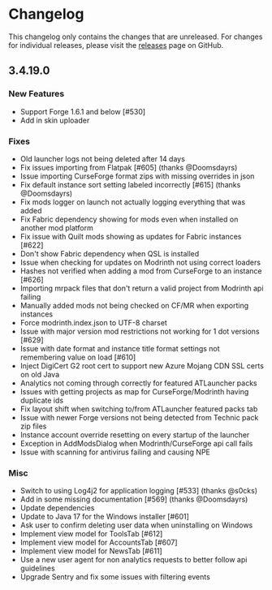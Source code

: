 # Changelog

This changelog only contains the changes that are unreleased. For changes for individual releases, please visit the
[releases](https://github.com/ATLauncher/ATLauncher/releases) page on GitHub.

## 3.4.19.0

### New Features
- Support Forge 1.6.1 and below [#530]
- Add in skin uploader

### Fixes
- Old launcher logs not being deleted after 14 days
- Fix issues importing from Flatpak [#605] (thanks @Doomsdayrs)
- Issue importing CurseForge format zips with missing overrides in json
- Fix default instance sort setting labeled incorrectly [#615] (thanks @Doomsdayrs)
- Fix mods logger on launch not actually logging everything that was added
- Fix Fabric dependency showing for mods even when installed on another mod platform
- Fix issue with Quilt mods showing as updates for Fabric instances [#622]
- Don't show Fabric dependency when QSL is installed
- Issue when checking for updates on Modrinth not using correct loaders
- Hashes not verified when adding a mod from CurseForge to an instance [#626]
- Importing mrpack files that don't return a valid project from Modrinth api failing
- Manually added mods not being checked on CF/MR when exporting instances
- Force modrinth.index.json to UTF-8 charset
- Issue with major version mod restrictions not working for 1 dot versions [#629]
- Issue with date format and instance title format settings not remembering value on load [#610]
- Inject DigiCert G2 root cert to support new Azure Mojang CDN SSL certs on old Java
- Analytics not coming through correctly for featured ATLauncher packs
- Issues with getting projects as map for CurseForge/Modrinth having duplicate ids
- Fix layout shift when switching to/from ATLauncher featured packs tab
- Issue with newer Forge versions not being detected from Technic pack zip files
- Instance account override resetting on every startup of the launcher
- Exception in AddModsDialog when Modrinth/CurseForge api call fails
- Issue with scanning for antivirus failing and causing NPE

### Misc
- Switch to using Log4j2 for application logging [#533] (thanks @s0cks)
- Add in some missing documentation [#569] (thanks @Doomsdayrs)
- Update dependencies
- Update to Java 17 for the Windows installer [#601]
- Ask user to confirm deleting user data when uninstalling on Windows
- Implement view model for ToolsTab [#612]
- Implement view model for AccountsTab [#607]
- Implement view model for NewsTab [#611]
- Use a new user agent for non analytics requests to better follow api guidelines
- Upgrade Sentry and fix some issues with filtering events
